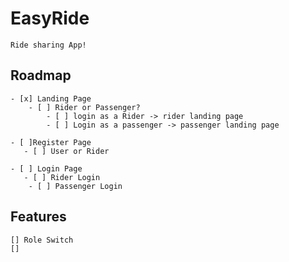 # EasyRide
    Ride sharing App!


## Roadmap 
    - [x] Landing Page
        - [ ] Rider or Passenger?
            - [ ] login as a Rider -> rider landing page
            - [ ] Login as a passenger -> passenger landing page

    - [ ]Register Page
       - [ ] User or Rider

    - [ ] Login Page
       - [ ] Rider Login
        - [ ] Passenger Login





## Features
    [] Role Switch
    [] 

